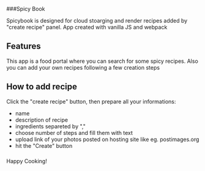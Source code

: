 ###Spicy Book

Spicybook is designed for cloud stoarging and render recipes added by "create recipe" panel. App created with vanilla JS and webpack

## Features

This app is a food portal where you can search for some spicy recipes. Also you can add your own recipes following a few creation steps

## How to add recipe

Click the "create recipe" button, then prepare all your informations:
- name
- description of recipe
- ingredients separeted by ","
- choose number of steps and fill them with text
- upload link of your photos posted on hosting site like eg. postimages.org
- hit the "Create" button

### 
Happy Cooking!
